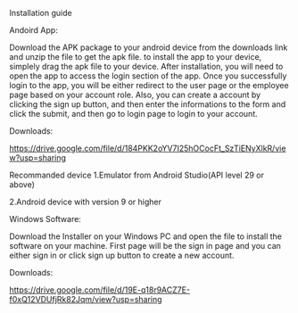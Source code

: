 Installation guide

Andoird App:

Download the APK package to your android device from the downloads link and unzip the file to get the apk file. to install the app to your device, simplely drag the apk file to your device. After installation, you will need to open the app to access the login section of the app. Once you successfully login to the app, you will be either redirect to the user page or the employee page based on your account role. Also, you can create a account by clicking the sign up button, and then enter the informations to the form and click the submit, and then go to login page to login to your account.

Downloads:

https://drive.google.com/file/d/184PKK2oYV7I25hOCocFt_SzTiENyXlkR/view?usp=sharing

Recommanded device
1.Emulator from Android Studio(API level 29 or above)

2.Android device with version 9 or higher

Windows Software:

Download the Installer on your Windows PC and open the file to install the software on your machine. First page will be the sign in page and you can either sign in or click sign up button to create a new account. 

Downloads:

https://drive.google.com/file/d/19E-q18r9ACZ7E-f0xQ12VDUfjRk82Jqm/view?usp=sharing
